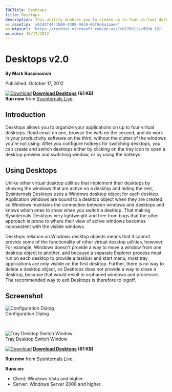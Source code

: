 ```yaml
--- 
TOCTitle: Desktops
title: Desktops
description: This utility enables you to create up to four virtual desktops and easily switch between them.
ms:assetid: 'a6144f44-1b00-4308-94c0-6bf6e6a1aaee'
ms:mtpsurl: 'https://technet.microsoft.com/en-us/Cc817881(v=MSDN.10)'
ms.date: 10/17/2012
---
```


Desktops v2.0
=============

**By Mark Russinovich**

Published: October 17, 2012

[![Download](/media/landing/sysinternals/download_sm.png)](https://download.sysinternals.com/files/Desktops.zip) [**Download Desktops**](https://download.sysinternals.com/files/Desktops.zip) **(61 KB)**  
**Run now** from [Sysinternals Live](https://live.sysinternals.com/Desktops.exe).


## Introduction

Desktops allows you to organize your applications on up to four virtual
desktops. Read email on one, browse the web on the second, and do work
in your productivity software on the third, without the clutter of the
windows you're not using. After you configure hotkeys for switching
desktops, you can create and switch desktops either by clicking on the
tray icon to open a desktop preview and switching window, or by using
the hotkeys.



## Using Desktops

Unlike other virtual desktop utilities that implement their desktops by
showing the windows that are active on a desktop and hiding the rest,
Sysinternals Desktops uses a Windows desktop object for each desktop.
Application windows are bound to a desktop object when they are created,
so Windows maintains the connection between windows and desktops and
knows which ones to show when you switch a desktop. That making
Sysinternals Desktops very lightweight and free from bugs that the other
approach is prone to where their view of active windows becomes
inconsistent with the visible windows.

Desktops reliance on Windows desktop objects means that it cannot
provide some of the functionality of other virtual desktop utilities,
however. For example, Windows doesn't provide a way to move a window
from one desktop object to another, and because a separate Explorer
process must run on each desktop to provide a taskbar and start menu,
most tray applications are only visible on the first desktop. Further,
there is no way to delete a desktop object, so Desktops does not provide
a way to close a desktop, because that would result in orphaned windows
and processes. The recommended way to exit Desktops is therefore to
logoff.  



## Screenshot

![Configuration Dialog](/media/landing/sysinternals/desktops.png "Configuration Dialog")  
Configuration Dialog

 

![Tray Desktop Switch Window](/media/landing/sysinternals/desktops2.png "Tray Desktop Switch Window")  
Tray Desktop Switch Window

[![Download](/media/landing/sysinternals/download_sm.png)](https://download.sysinternals.com/files/Desktops.zip) [**Download Desktops**](https://download.sysinternals.com/files/Desktops.zip) **(61 KB)**

**Run now** from [Sysinternals Live](https://live.sysinternals.com/Desktops.exe).

**Runs on:**

-   Client: Windows Vista and higher.
-   Server: Windows Server 2008 and higher.



